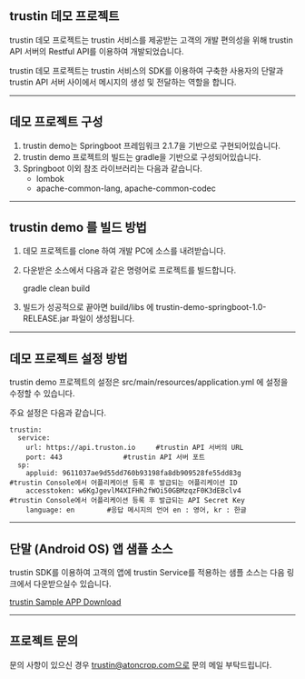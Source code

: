 ## trustin 데모 프로젝트

trustin 데모 프로젝트는 trustin 서비스를 제공받는 고객의 개발 편의성을 위해 trustin API 서버의 Restful API를 이용하여 개발되었습니다.

trustin 데모 프로젝트는 trustin 서비스의 SDK를 이용하여 구축한 사용자의 단말과 trustin API 서버 사이에서 메시지의 생성 및 전달하는 역할을 합니다.

------

## 데모 프로젝트 구성

1. trustin demo는 Springboot 프레임워크 2.1.7을 기반으로 구현되어있습니다.
2. trustin demo 프로젝트의 빌드는 gradle을 기반으로 구성되어있습니다.
3. Springboot 이외 참조 라이브러리는 다음과 같습니다.
   - lombok
   - apache-common-lang, apache-common-codec

------

## trustin demo 를 빌드 방법

1. 데모 프로젝트를 clone 하여 개발 PC에 소스를 내려받습니다.

2. 다운받은 소스에서 다음과 같은 명령어로 프로젝트를 빌드합니다.

   gradle clean build

3. 빌드가 성공적으로 끝아면 build/libs 에 trustin-demo-springboot-1.0-RELEASE.jar 파일이 생성됩니다.

------

## 데모 프로젝트 설정 방법

trustin demo 프로젝트의 설정은 src/main/resources/application.yml 에 설정을 수정할 수 있습니다.

주요 설정은 다음과 같습니다.

```
trustin:
  service:
    url: https://api.truston.io		#trustin API 서버의 URL
    port: 443				#trustin API 서버 포트
  sp:
    appluid: 9611037ae9d55dd760b93198fa8db909528fe55dd83g		#trustin Console에서 어플리케이션 등록 후 발급되는 어플리케이션 ID
    accesstoken: w6KgJgevlM4XIFHh2fWOi50GBMzqzF0K3dEBclv4		#trustin Console에서 어플리케이션 등록 후 발급되는 API Secret Key
    language: en		#응답 메시지의 언어 en : 영어, kr : 한글
```

------

## 단말 (Android OS) 앱 샘플 소스

trustin SDK를 이용하여 고객의 앱에 trustin Service를 적용하는 샘플 소스는 다음 링크에서 다운받으실수 있습니다.

[trustin Sample APP Download](https://s3.ap-northeast-2.amazonaws.com/static.truston.io/trustin_sample_app/trustinOTP.zip)


------



## 프로젝트 문의

문의 사항이 있으신 경우 trustin@atoncrop.com으로 문의 메일 부탁드립니다.